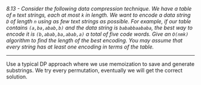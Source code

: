 *8.13 - Consider the following data compression technique. We have a table of `m` text strings, each at most `k` in length. We want to encode a data string `D` of length `n` using as few text strings as possible. For example, if our table contains `(a,ba,abab,b)` and the data string is `bababbaababa`, the best way to encode it is `(b,abab,ba,abab,a)` a total of five code words. Give an `O(nmk)` algorithm to find the length of the best encoding. You may assume that every string has at least one encoding in terms of the table.*
***
Use a typical DP approach where we use memoization to save and generate substrings. We try every permutation, eventually we will get the correct solution.
